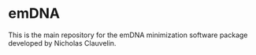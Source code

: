 # emDNA

This is the main repository for the emDNA minimization software package developed by Nicholas Clauvelin.